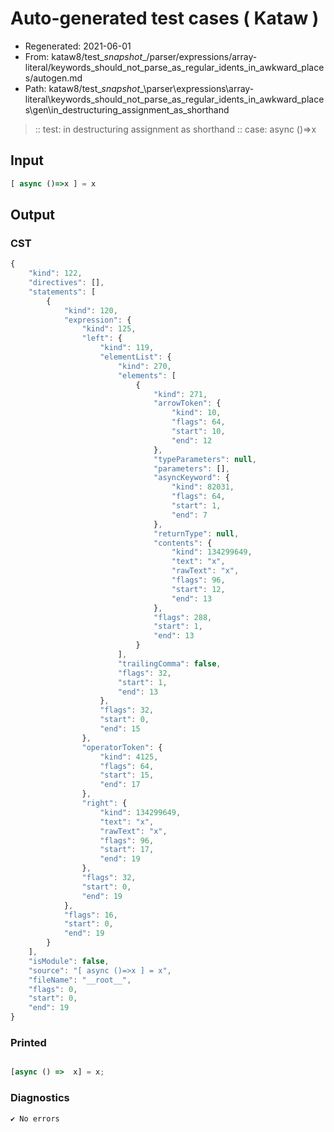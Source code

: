 # Auto-generated test cases ( Kataw )
- Regenerated: 2021-06-01
- From: kataw8/test\__snapshot__/parser/expressions/array-literal/keywords_should_not_parse_as_regular_idents_in_awkward_places/autogen.md
- Path: kataw8/test\__snapshot__\parser\expressions\array-literal\keywords_should_not_parse_as_regular_idents_in_awkward_places\gen\in_destructuring_assignment_as_shorthand
> :: test: in destructuring assignment as shorthand
> :: case: async ()=>x
## Input

`````js
[ async ()=>x ] = x
`````
## Output

### CST

```javascript
{
    "kind": 122,
    "directives": [],
    "statements": [
        {
            "kind": 120,
            "expression": {
                "kind": 125,
                "left": {
                    "kind": 119,
                    "elementList": {
                        "kind": 270,
                        "elements": [
                            {
                                "kind": 271,
                                "arrowToken": {
                                    "kind": 10,
                                    "flags": 64,
                                    "start": 10,
                                    "end": 12
                                },
                                "typeParameters": null,
                                "parameters": [],
                                "asyncKeyword": {
                                    "kind": 82031,
                                    "flags": 64,
                                    "start": 1,
                                    "end": 7
                                },
                                "returnType": null,
                                "contents": {
                                    "kind": 134299649,
                                    "text": "x",
                                    "rawText": "x",
                                    "flags": 96,
                                    "start": 12,
                                    "end": 13
                                },
                                "flags": 288,
                                "start": 1,
                                "end": 13
                            }
                        ],
                        "trailingComma": false,
                        "flags": 32,
                        "start": 1,
                        "end": 13
                    },
                    "flags": 32,
                    "start": 0,
                    "end": 15
                },
                "operatorToken": {
                    "kind": 4125,
                    "flags": 64,
                    "start": 15,
                    "end": 17
                },
                "right": {
                    "kind": 134299649,
                    "text": "x",
                    "rawText": "x",
                    "flags": 96,
                    "start": 17,
                    "end": 19
                },
                "flags": 32,
                "start": 0,
                "end": 19
            },
            "flags": 16,
            "start": 0,
            "end": 19
        }
    ],
    "isModule": false,
    "source": "[ async ()=>x ] = x",
    "fileName": "__root__",
    "flags": 0,
    "start": 0,
    "end": 19
}
```

### Printed

```javascript

[async () =>  x] = x;
```

### Diagnostics

```javascript
✔ No errors
```

